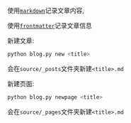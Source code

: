使用[`markdown`](markdown)记录文章内容,

使用[`frontmatter`](frontmatter)记录文章信息

新建文章:

```bash
python blog.py new <title>
```

会在`source/_posts`文件夹新建`<title>.md`

新建页面:

```bash
python blog.py newpage <title>
```

会在`source/_pages`文件夹新建`<title>.md`
